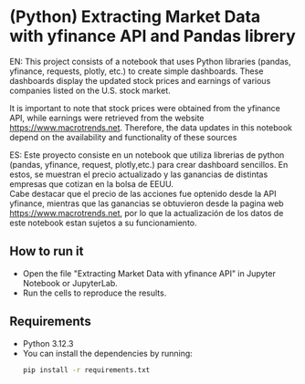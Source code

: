 # (Python) Extracting Market Data with yfinance API and Pandas librery

EN:
This project consists of a notebook that uses Python libraries (pandas, yfinance, requests, plotly, etc.) to create simple dashboards. These dashboards display the updated stock prices and earnings of various companies listed on the U.S. stock market.

It is important to note that stock prices were obtained from the yfinance API, while earnings were retrieved from the website https://www.macrotrends.net. Therefore, the data updates in this notebook depend on the availability and functionality of these sources

ES:
Este proyecto consiste en un notebook que utiliza librerias de python (pandas, yfinance, request, plotly,etc.) para crear dashboard sencillos. En estos, se muestran el precio actualizado y las ganancias de distintas empresas que cotizan en la bolsa de EEUU.  
Cabe destacar que el precio de las acciones fue optenido desde la API yfinance, mientras que las ganancias se obtuvieron desde la pagina web https://www.macrotrends.net, por lo que la actualización de los datos de este notebook estan sujetos a su funcionamiento. 

## How to run it

- Open the file "Extracting Market Data with yfinance API" in Jupyter Notebook or JupyterLab.
- Run the cells to reproduce the results.

## Requirements

- Python 3.12.3
- You can install the dependencies by running: 
  ```bash
  pip install -r requirements.txt
